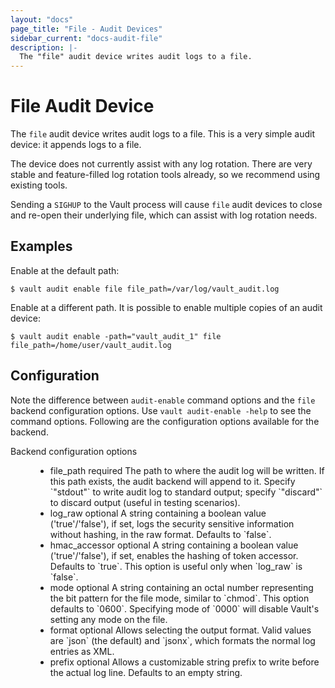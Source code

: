 ```yaml
---
layout: "docs"
page_title: "File - Audit Devices"
sidebar_current: "docs-audit-file"
description: |-
  The "file" audit device writes audit logs to a file.
---
```


# File Audit Device

The `file` audit device writes audit logs to a file. This is a very simple audit
device: it appends logs to a file.

The device does not currently assist with any log rotation. There are very
stable and feature-filled log rotation tools already, so we recommend using
existing tools.

Sending a `SIGHUP` to the Vault process will cause `file` audit devices to close
and re-open their underlying file, which can assist with log rotation needs.

## Examples

Enable at the default path:

```text
$ vault audit enable file file_path=/var/log/vault_audit.log
```

Enable at a different path. It is possible to enable multiple copies of an audit
device:

```text
$ vault audit enable -path="vault_audit_1" file file_path=/home/user/vault_audit.log
```

## Configuration

Note the difference between `audit-enable` command options and the `file` backend
configuration options. Use `vault audit-enable -help` to see the command options.
Following are the configuration options available for the backend.

<dl class="api">
  <dt>Backend configuration options</dt>
  <dd>
    <ul>
      <li>
        <span class="param">file_path</span>
        <span class="param-flags">required</span>
            The path to where the audit log will be written. If this
            path exists, the audit backend will append to it. Specify `"stdout"` to write audit log to standard output; specify `"discard"` to discard output (useful in testing scenarios).
      </li>
      <li>
        <span class="param">log_raw</span>
        <span class="param-flags">optional</span>
            A string containing a boolean value ('true'/'false'), if set, logs
            the security sensitive information without hashing, in the raw
            format. Defaults to `false`.
      </li>
      <li>
        <span class="param">hmac_accessor</span>
        <span class="param-flags">optional</span>
            A string containing a boolean value ('true'/'false'), if set,
            enables the hashing of token accessor. Defaults
            to `true`. This option is useful only when `log_raw` is `false`.
      </li>
      <li>
        <span class="param">mode</span>
        <span class="param-flags">optional</span>
            A string containing an octal number representing the bit pattern
            for the file mode, similar to `chmod`. This option defaults to
            `0600`. Specifying mode of `0000` will disable Vault's setting any mode on the file.
      </li>
      <li>
        <span class="param">format</span>
        <span class="param-flags">optional</span>
            Allows selecting the output format. Valid values are `json` (the
            default) and `jsonx`, which formats the normal log entries as XML.
      </li>
      <li>
        <span class="param">prefix</span>
        <span class="param-flags">optional</span>
            Allows a customizable string prefix to write before the actual log
            line. Defaults to an empty string.
      </li>
    </ul>
  </dd>
</dl>
